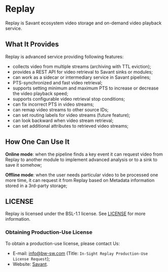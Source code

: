 # Replay

Replay is Savant ecosystem video storage and on-demand video playback service.

## What It Provides

Replay is advanced service providing following features:

- collects video from multiple streams (archiving with TTL eviction);
- provides a REST API for video retrieval to Savant sinks or modules;
- can work as a sidecar or intermediary service in Savant pipelines;
- PTS-synchronized and fast video retrieval;
- supports setting minimum and maximum PTS to increase or decrease the video playback speed;
- supports configurable video retrieval stop conditions;
- can fix incorrect PTS in video streams;
- can remap video streams to other source IDs;
- can set routing labels for video streams (future feature);
- can look backward when video stream retrieval;
- can set additional attributes to retrieved video streams;

## How One Can Use It

**Online mode**: when the pipeline finds a key event it can request video from Replay to another module to implement
advanced analysis or to a sink to save it somehow;

**Offline mode**: when the user needs particular video to be processed one more time, it can request it from Replay
based on Metadata information stored in a 3rd-party storage;

## LICENSE

Replay is licensed under the BSL-1.1 license. See [LICENSE](LICENSE) for more information.

### Obtaining Production-Use License

To obtain a production-use license, please contact Us:

- E-mail: info@bw-sw.com (Title: `In-Sight Replay Production-Use License Request`);
- Website: [Savant](https://savant-ai.io/).
